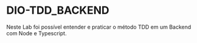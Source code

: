 # DIO-TDD_BACKEND
Neste Lab foi possível entender e praticar o método TDD em um Backend com Node e Typescript.
